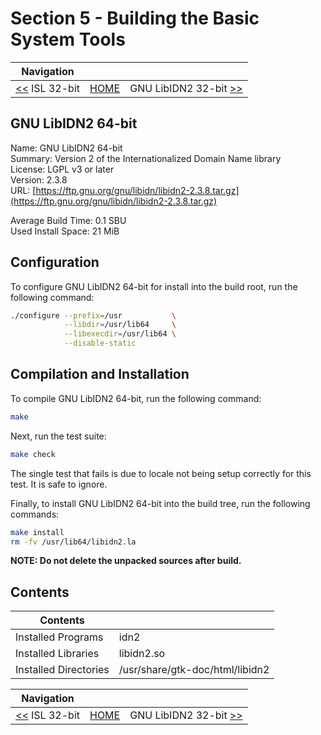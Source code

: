 # Section 5 - Building the Basic System Tools

| Navigation |||
| --- | --- | ---: |
| [<<](./ISL32bit.md) ISL 32-bit | [HOME](../README.md) | GNU LibIDN2 32-bit [>>](./libidn2-32bit.md) |

## GNU LibIDN2 64-bit

Name: GNU LibIDN2 64-bit<br />
Summary: Version 2 of the Internationalized Domain Name library<br />
License: LGPL v3 or later<br />
Version: 2.3.8<br />
URL: [https://ftp.gnu.org/gnu/libidn/libidn2-2.3.8.tar.gz](https://ftp.gnu.org/gnu/libidn/libidn2-2.3.8.tar.gz)<br />

Average Build Time: 0.1 SBU<br />
Used Install Space: 21 MiB<br />

## Configuration

To configure GNU LibIDN2 64-bit for install into the build root, run the following command:

```bash
./configure --prefix=/usr           \
            --libdir=/usr/lib64     \
            --libexecdir=/usr/lib64 \
            --disable-static
```

## Compilation and Installation

To compile GNU LibIDN2 64-bit, run the following command:

```bash
make
```

Next, run the test suite:

```bash
make check
```

The single test that fails is due to locale not being setup correctly for this test. It is safe to ignore.

Finally, to install GNU LibIDN2 64-bit into the build tree, run the following commands:

```bash
make install
rm -fv /usr/lib64/libidn2.la
```

**NOTE: Do not delete the unpacked sources after build.**

## Contents

| Contents | |
| --- | --- |
| Installed Programs | idn2 |
| Installed Libraries | libidn2.so |
| Installed Directories | /usr/share/gtk-doc/html/libidn2 |

| Navigation |||
| --- | --- | ---: |
| [<<](./ISL32bit.md) ISL 32-bit | [HOME](../README.md) | GNU LibIDN2 32-bit [>>](./libidn2-32bit.md) |
